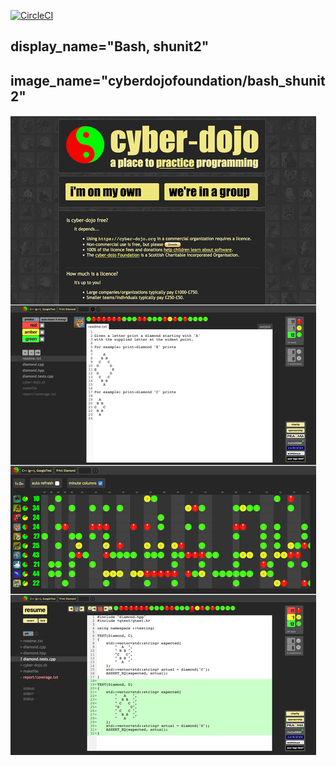 [![CircleCI](https://circleci.com/gh/cyber-dojo-languages/bash-shunit2.svg?style=svg)](https://circleci.com/gh/cyber-dojo-languages/bash-shunit2)

## display_name="Bash, shunit2"
## image_name="cyberdojofoundation/bash_shunit2"

![cyber-dojo.org home page](https://github.com/cyber-dojo/cyber-dojo/blob/master/shared/home_page_snapshot.png)